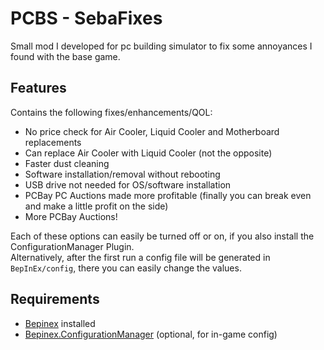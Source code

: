 # PCBS - SebaFixes

Small mod I developed for pc building simulator to fix some annoyances I found with the base game.

## Features

Contains the following fixes/enhancements/QOL:
- No price check for Air Cooler, Liquid Cooler and Motherboard replacements
- Can replace Air Cooler with Liquid Cooler (not the opposite)
- Faster dust cleaning
- Software installation/removal without rebooting
- USB drive not needed for OS/software installation
- PCBay PC Auctions made more profitable (finally you can break even and make a little profit on the side)
- More PCBay Auctions!

Each of these options can easily be turned off or on, if you also install the ConfigurationManager Plugin.  
Alternatively, after the first run a config file will be generated in `BepInEx/config`, there you can easily change the values.

## Requirements

- [Bepinex](https://github.com/BepInEx/BepInEx/releases) installed
- [Bepinex.ConfigurationManager](https://github.com/BepInEx/BepInEx.ConfigurationManager/releases) (optional, for in-game config)

